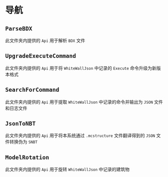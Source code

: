 # 导航

## `ParseBDX`
此文件夹内提供的 `Api` 用于解析 `BDX` 文件

## `UpgradeExecuteCommand`
此文件夹内提供的 `Api` 用于将 `WhiteWallJson` 中记录的 `Execute` 命令升级为新版本格式

## `SearchForCommand`
此文件夹内提供的 `Api` 用于提取 `WhiteWallJson` 中记录的命令并输出为 `JSON` 文件和日志文件

## `JsonToNBT`
此文件夹内提供的 `Api` 用于将本系统通过 `.mcstructure` 文件翻译得到的 `JSON` 文件转换伪为 `SNBT`
 
## `ModelRotation`
此文件夹内提供的 `Api` 用于旋转 `WhiteWallJson` 中记录的建筑物